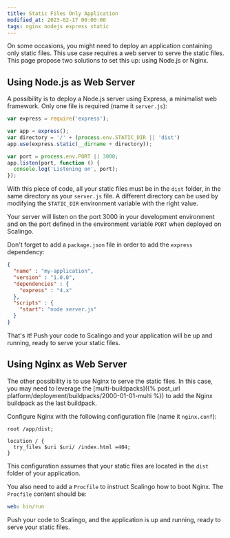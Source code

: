```yaml
---
title: Static Files Only Application
modified_at: 2023-02-17 00:00:00
tags: nginx nodejs express static
---
```


On some occasions, you might need to deploy an application containing only static files. This use case requires a web server to serve the static files. This page propose two solutions to set this up: using Node.js or Nginx.

## Using Node.js as Web Server

A possibility is to deploy a Node.js server using Express, a minimalist web framework. Only one file is required (name it `server.js`):

```js
var express = require('express');

var app = express();
var directory = '/' + (process.env.STATIC_DIR || 'dist')
app.use(express.static(__dirname + directory));

var port = process.env.PORT || 3000;
app.listen(port, function () {
  console.log('Listening on', port);
});
```

With this piece of code, all your static files must be in the `dist` folder, in the same directory
as your `server.js` file. A different directory can be used by modifying the `STATIC_DIR` environment
variable with the right value.

Your server will listen on the port 3000 in your development environment and on the port defined in
the environment variable `PORT` when deployed on Scalingo.

Don't forget to add a `package.json` file in order to add the `express` dependency:

```json
{
  "name" : "my-application",
  "version" : "1.0.0",
  "dependencies" : {
    "express" : "4.x"
  },
  "scripts" : {
    "start": "node server.js"
  }
}
```

That's it! Push your code to Scalingo and your application will be up and
running, ready to serve your static files.

## Using Nginx as Web Server

The other possibility is to use Nginx to serve the static files. In this case, you may need to leverage the [multi-buildpacks]({% post_url platform/deployment/buildpacks/2000-01-01-multi %}) to add the Nginx buildpack as the last buildpack.

Configure Nginx with the following configuration file (name it `nginx.conf`):

```nginx
root /app/dist;

location / {
  try_files $uri $uri/ /index.html =404;
}
```

This configuration assumes that your static files are located in the `dist` folder of your application.

You also need to add a `Procfile` to instruct Scalingo how to boot Nginx. The `Procfile` content should be:

```yaml
web: bin/run
```

Push your code to Scalingo, and the application is up and running, ready to serve your static files.
